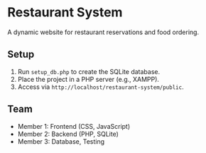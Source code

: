 # Restaurant System

A dynamic website for restaurant reservations and food ordering.

## Setup
1. Run `setup_db.php` to create the SQLite database.
2. Place the project in a PHP server (e.g., XAMPP).
3. Access via `http://localhost/restaurant-system/public`.

## Team
- Member 1: Frontend (CSS, JavaScript)
- Member 2: Backend (PHP, SQLite)
- Member 3: Database, Testing
